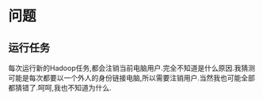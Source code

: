 # 问题

## 运行任务

每次运行新的Hadoop任务,都会注销当前电脑用户.完全不知道是什么原因.我猜测可能是每次都要以一个外人的身份链接电脑,所以需要注销用户.当然我也可能全部都猜错了.呵呵,我也不知道为什么.
